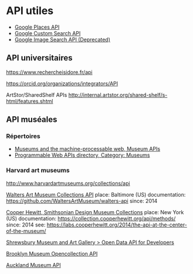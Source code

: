 # API utiles

- [Google Places API](https://developers.google.com/places/)
- [Google Custom Search API](https://developers.google.com/custom-search/)
- [Google Image Search API (Deprecated)](https://developers.google.com/image-search/)

## API universitaires

https://www.rechercheisidore.fr/api

https://orcid.org/organizations/integrators/API

ArtStor/SharedShelf APIs http://internal.artstor.org/shared-shelf/s-html/features.shtml

## API muséales

### Répertoires

- [Museums and the machine-processable web, Museum APIs](http://museum-api.pbworks.com/w/page/21933420/Museum%C2%A0APIs)
- [Programmable Web APIs directory, Category: Museums](https://www.programmableweb.com/category/museums/api)

### Harvard art museums

http://www.harvardartmuseums.org/collections/api

[Walters Art Museum Collections API](http://api.thewalters.org)
place: Baltimore (US)
documentation: https://github.com/WaltersArtMuseum/walters-api
since: 2014

[Cooper Hewitt, Smithsonian Design Museum Collections](https://api.collection.cooperhewitt.org/rest/)
place: New York (US)
documentation: https://collection.cooperhewitt.org/api/methods/
since: 2014
see: https://labs.cooperhewitt.org/2014/the-api-at-the-center-of-the-museum/

[Shrewsbury Museum and Art Gallery > Open Data API for Developers](http://www.shrewsburymuseum.org.uk/api/)

[Brooklyn Museum Opencollection API](https://www.brooklynmuseum.org/opencollection/api)

[Auckland Museum API](http://api.aucklandmuseum.com)